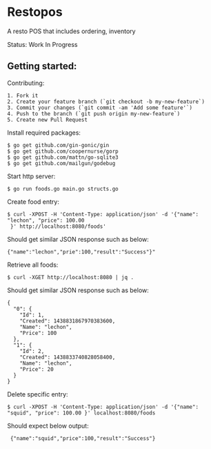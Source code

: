 Restopos
=======

A resto POS that includes ordering, inventory

Status: Work In Progress

Getting started:
----------------

Contributing:
```
1. Fork it
2. Create your feature branch (`git checkout -b my-new-feature`)
3. Commit your changes (`git commit -am 'Add some feature'`)
4. Push to the branch (`git push origin my-new-feature`)
5. Create new Pull Request
```

Install required packages:
```
$ go get github.com/gin-gonic/gin
$ go get github.com/coopernurse/gorp
$ go get github.com/mattn/go-sqlite3
$ go get github.com/mailgun/godebug
```

Start http server:
```
$ go run foods.go main.go structs.go
```

Create food entry:
```
$ curl -XPOST -H 'Content-Type: application/json' -d '{"name": "lechon", "price": 100.00
 }' http://localhost:8080/foods'
```

Should get similar JSON response such as below:
```
{"name":"lechon","prie":100,"result":"Success"}"
```


Retrieve all foods:
```
$ curl -XGET http://localhost:8080 | jq .
```

Should get similar JSON response such as below:
```
{
  "0": {
    "Id": 1,
    "Created": 1438831867970383600,
    "Name": "lechon",
    "Price": 100
  },
  "1": {
    "Id": 2,
    "Created": 1438833740828058400,
    "Name": "lechon",
    "Price": 20
  }
}
```

Delete specific entry:
```
$ curl -XPOST -H 'Content-Type: application/json' -d '{"name": "squid", "price": 100.00 }' localhost:8080/foods
```

Should expect below output:
```
 {"name":"squid","price":100,"result":"Success"}
```
